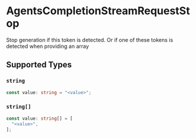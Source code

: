 # AgentsCompletionStreamRequestStop

Stop generation if this token is detected. Or if one of these tokens is detected when providing an array


## Supported Types

### `string`

```typescript
const value: string = "<value>";
```

### `string[]`

```typescript
const value: string[] = [
  "<value>",
];
```

